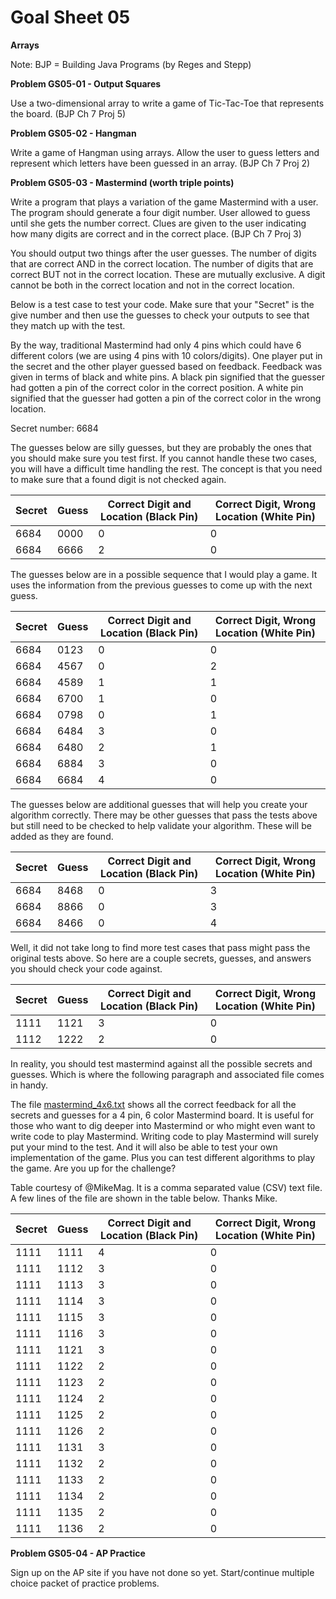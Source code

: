 # Goal Sheet 05

**Arrays**

Note: BJP = Building Java Programs (by Reges and Stepp)

**Problem GS05-01 - Output Squares**

Use a two-dimensional array to write a game of Tic-Tac-Toe that represents the board.  (BJP Ch 7 Proj 5)

**Problem GS05-02 - Hangman**

Write a game of Hangman using arrays.  Allow the user to guess letters and represent which letters have been guessed in an array.  (BJP Ch 7 Proj 2)

**Problem GS05-03 - Mastermind (worth triple points)**

Write a program that plays a variation of the game Mastermind with a user.  The program should generate a four digit number.  User allowed to guess until she gets the number correct.  Clues are given to the user indicating how many digits are correct and in the correct place.  (BJP Ch 7 Proj 3)

You should output two things after the user guesses.  The number of digits that are correct AND in the correct location.  The number of digits that are correct BUT not in the correct location.  These are mutually exclusive.  A digit cannot be both in the correct location and not in the correct location.

Below is a test case to test your code.  Make sure that your "Secret" is the give number and then use the guesses to check your outputs to see that they match up with the test.

By the way, traditional Mastermind had only 4 pins which could have 6 different colors (we are using 4 pins with 10 colors/digits).  One player put in the secret and the other player guessed based on feedback.  Feedback was given in terms of black and white pins.  A black pin signified that the guesser had gotten a pin of the correct color in the correct position.  A white pin signified that the guesser had gotten a pin of the correct color in the wrong location.

Secret number: 6684

The guesses below are silly guesses, but they are probably the ones that you should make sure you test first.  If you cannot handle these two cases, you will have a difficult time handling the rest.  The concept is that you need to make sure that a found digit is not checked again.

Secret | Guess | Correct Digit and Location (Black Pin) | Correct Digit, Wrong Location (White Pin)
------ | ----- | -------------------------------------- | -----------------------------------------
6684 | 0000 | 0 | 0
6684 | 6666 | 2 | 0

The guesses below are in a possible sequence that I would play a game.  It uses the information from the previous guesses to come up with the next guess.

Secret | Guess | Correct Digit and Location (Black Pin) | Correct Digit, Wrong Location (White Pin)
------ | ----- | -------------------------------------- | -----------------------------------------
6684 | 0123 | 0 | 0
6684 | 4567 | 0 | 2
6684 | 4589 | 1 | 1
6684 | 6700 | 1 | 0
6684 | 0798 | 0 | 1
6684 | 6484 | 3 | 0
6684 | 6480 | 2 | 1
6684 | 6884 | 3 | 0
6684 | 6684 | 4 | 0

The guesses below are additional guesses that will help you create your algorithm correctly.  There may be other guesses that pass the tests above but still need to be checked to help validate your algorithm.  These will be added as they are found.

Secret | Guess | Correct Digit and Location (Black Pin) | Correct Digit, Wrong Location (White Pin)
------ | ----- | -------------------------------------- | -----------------------------------------
6684 | 8468 | 0 | 3
6684 | 8866 | 0 | 3
6684 | 8466 | 0 | 4

Well, it did not take long to find more test cases that pass might pass the original tests above.  So here are a couple secrets, guesses, and answers you should check your code against.

Secret | Guess | Correct Digit and Location (Black Pin) | Correct Digit, Wrong Location (White Pin)
------ | ----- | -------------------------------------- | -----------------------------------------
1111 | 1121 | 3 | 0
1112 | 1222 | 2 | 0

In reality, you should test mastermind against all the possible secrets and guesses.  Which is where the following paragraph and associated file comes in handy.

The file [mastermind_4x6.txt](https://github.com/MichaelTMiyoshi/JavaWithMiyoshi/blob/master/Problems/mastermind_4x6.txt) shows all the correct feedback for all the secrets and guesses for a 4 pin, 6 color Mastermind board.  It is useful for those who want to dig deeper into Mastermind or who might even want to write code to play Mastermind.  Writing code to play Mastermind will surely put your mind to the test.  And it will also be able to test your own implementation of the game.  Plus you can test different algorithms to play the game.  Are you up for the challenge?

Table courtesy of @MikeMag.  It is a comma separated value (CSV) text file.  A few lines of the file are shown in the table below.  Thanks Mike.

Secret | Guess | Correct Digit and Location (Black Pin) | Correct Digit, Wrong Location (White Pin)
------ | ----- | -------------------------------------- | -----------------------------------------
1111 | 1111 | 4 | 0
1111 | 1112 | 3 | 0
1111 | 1113 | 3 | 0
1111 | 1114 | 3 | 0
1111 | 1115 | 3 | 0
1111 | 1116 | 3 | 0
1111 | 1121 | 3 | 0
1111 | 1122 | 2 | 0
1111 | 1123 | 2 | 0
1111 | 1124 | 2 | 0
1111 | 1125 | 2 | 0
1111 | 1126 | 2 | 0
1111 | 1131 | 3 | 0
1111 | 1132 | 2 | 0
1111 | 1133 | 2 | 0
1111 | 1134 | 2 | 0
1111 | 1135 | 2 | 0
1111 | 1136 | 2 | 0

**Problem GS05-04 - AP Practice**

Sign up on the AP site if you have not done so yet.  Start/continue multiple choice packet of practice problems.
